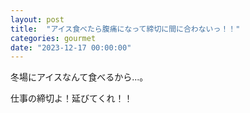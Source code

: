 ```yaml
---
layout: post
title:  "アイス食べたら腹痛になって締切に間に合わないっ！！"
categories: gourmet
date: "2023-12-17 00:00:00"
---
```


冬場にアイスなんて食べるから...。

仕事の締切よ！延びてくれ！！

